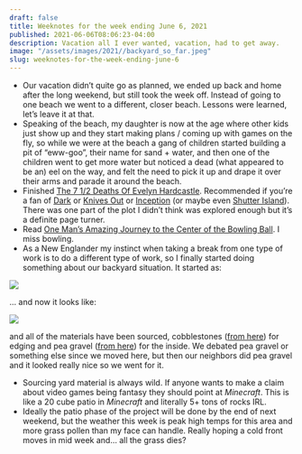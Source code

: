 ```yaml
---
draft: false
title: Weeknotes for the week ending June 6, 2021
published: 2021-06-06T08:06:23-04:00
description: Vacation all I ever wanted, vacation, had to get away.
image: "/assets/images/2021//backyard_so_far.jpeg"
slug: weeknotes-for-the-week-ending-june-6
---
```


- Our vacation didn’t quite go as planned, we ended up back and home after the long weekend, but still took the week off. Instead of going to one beach we went to a different, closer beach. Lessons were learned, let’s leave it at that.
- Speaking of the beach, my daughter is now at the age where other kids just show up and they start making plans / coming up with games on the fly, so while we were at the beach a gang of children started building a pit of “eww-goo”, their name for sand + water, and then one of the children went to get more water but noticed a dead (what appeared to be an) eel on the way, and felt the need to pick it up and drape it over their arms and parade it around the beach.
- Finished [The 7 1/2 Deaths Of Evelyn Hardcastle](https://www.indiebound.org/book/9781492670124). Recommended if you’re a fan of [Dark](https://www.netflix.com/title/80100172) or [Knives Out](https://www.imdb.com/title/tt8946378/) or [Inception](https://www.imdb.com/title/tt1375666/?ref_=fn_al_tt_1) (or maybe even [Shutter Island](https://www.imdb.com/title/tt1130884/)). There was one part of the plot I didn’t think was explored enough but it’s a definite page turner.
- Read [One Man’s Amazing Journey to the Center of the Bowling Ball](https://www.wired.com/story/one-mans-amazing-journey-to-the-center-of-the-bowling-ball/). I miss bowling. 
- As a New Englander my instinct when taking a break from one type of work is to do a different type of work, so I finally started doing something about our backyard situation. It started as:

![](/assets/images/2021//backyard_start.jpeg)

... and now it looks like:

![](/assets/images/2021//backyard_so_far.jpeg)

and all of the materials have been sourced, cobblestones ([from here](http://dilisiobros.com)) for edging and pea gravel ([from here](https://www.northeastnursery.com)) for the inside. We debated pea gravel or something else since we moved here, but then our neighbors did pea gravel and it looked really nice so we went for it.
- Sourcing yard material is always wild. If anyone wants to make a claim about video games being fantasy they should point at _Minecraft_. This is like a 20 cube patio in _Minecraft_ and literally 5+ tons of rocks IRL.
- Ideally the patio phase of the project will be done by the end of next weekend, but the weather this week is peak high temps for this area and more grass pollen than my face can handle. Really hoping a cold front moves in mid week and... all the grass dies?





